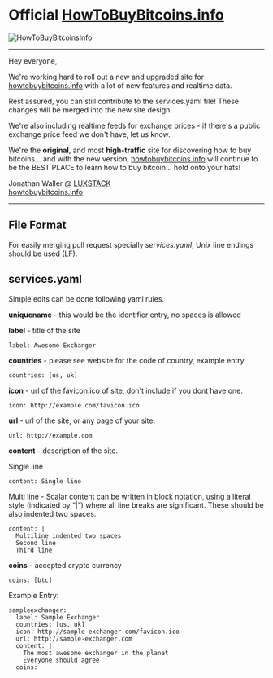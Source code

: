 # Official [HowToBuyBitcoins.info](http://howtobuybitcoins.info/)

![HowToBuyBitcoinsInfo](https://s3.amazonaws.com/s3.luxstack.com/github/howtobuybitcoins/howtobuybitcoinsinfo.png)

---

Hey everyone,

We're working hard to roll out a new and upgraded site for [howtobuybitcoins.info](http://howtobuybitcoins.info/) with a lot of new features and realtime data.

Rest assured, you can still contribute to the services.yaml file! These changes will be merged into the new site design.

We're also including realtime feeds for exchange prices - if there's a public exchange price feed we don't have, let us know.

We're the **original**, and most **high-traffic** site for discovering how to buy bitcoins... and with the new version, [howtobuybitcoins.info](http://howtobuybitcoins.info/) will continue to be the BEST PLACE to learn how to buy bitcoin... hold onto your hats!

Jonathan Waller @ [LUXSTACK](https://luxstack.com/)  
[howtobuybitcoins.info](http://howtobuybitcoins.info/)


---


## File Format

For easily merging pull request specially *services.yaml*, Unix line endings should be used (LF).

## services.yaml

Simple edits can be done following yaml rules.  

**uniquename** - this would be the identifier entry, no spaces is allowed

**label** - title of the site
	
	label: Awesome Exchanger

**countries** - please see website for the code of country, example entry.
  
	countries: [us, uk] 

**icon** - url of the favicon.ico of site, don't include if you dont have one.
	
	icon: http://example.com/favicon.ico

**url** - url of the site, or any page of your site.

	url: http://example.com 

**content** - description of the site.

  Single line

	content: Single line
  
  Multi line - Scalar content can be written in block notation, using a literal style (indicated by “|”) where all line breaks are significant.  These should be also indented two spaces.

	content: |
	  Multiline indented two spaces
	  Second line
	  Third line
 
**coins** - accepted crypto currency

	coins: [btc]



Example Entry:

	sampleexchanger:
	  label: Sample Exchanger
	  countries: [us, uk] 
	  icon: http://sample-exchanger.com/favicon.ico
	  url: http://sample-exchanger.com
      content: |
		The most awesome exchanger in the planet
        Everyone should agree
	  coins:
	  
	  